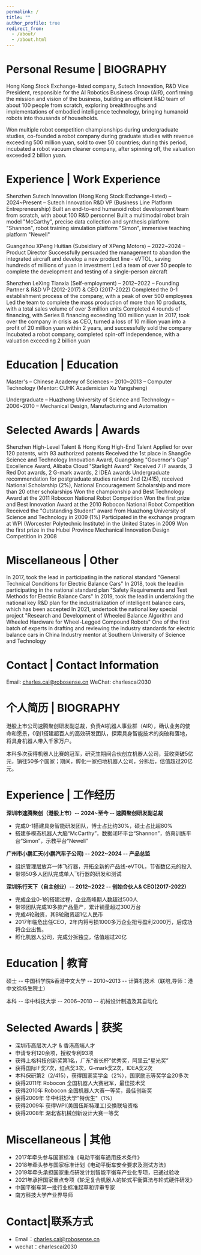 ```yaml
---
permalink: /
title: ""
author_profile: true
redirect_from: 
  - /about/
  - /about.html
---
```

Personal Resume | BIOGRAPHY
======
Hong Kong Stock Exchange-listed company, Sutech Innovation, R&D Vice President, responsible for the AI Robotics Business Group (AIR), confirming the mission and vision of the business, building an efficient R&D team of about 100 people from scratch, exploring breakthroughs and implementations of embodied intelligence technology, bringing humanoid robots into thousands of households.

Won multiple robot competition championships during undergraduate studies, co-founded a robot company during graduate studies with revenue exceeding 500 million yuan, sold to over 50 countries; during this period, incubated a robot vacuum cleaner company, after spinning off, the valuation exceeded 2 billion yuan.

Experience | Work Experience
======
Shenzhen Sutech Innovation (Hong Kong Stock Exchange-listed) – 2024~Present – Sutech Innovation R&D VP (Business Line Platform Entrepreneurship)
Built an end-to-end humanoid robot development team from scratch, with about 100 R&D personnel
Built a multimodal robot brain model "McCarthy", precise data collection and synthesis platform "Shannon", robot training simulation platform "Simon", immersive teaching platform "Newell"

Guangzhou XPeng Huitian (Subsidiary of XPeng Motors) – 2022~2024 – Product Director
Successfully persuaded the management to abandon the integrated aircraft and develop a new product line - eVTOL, saving hundreds of millions of yuan in investment
Led a team of over 50 people to complete the development and testing of a single-person aircraft

Shenzhen LeXing Tianxia (Self-employment) – 2012~2022 – Founding Partner & R&D VP (2012-2017) & CEO (2017-2022)
Completed the 0-1 establishment process of the company, with a peak of over 500 employees
Led the team to complete the mass production of more than 10 products, with a total sales volume of over 3 million units
Completed 4 rounds of financing, with Series B financing exceeding 100 million yuan
In 2017, took over the company in crisis as CEO, turned a loss of 10 million yuan into a profit of 20 million yuan within 2 years, and successfully sold the company
Incubated a robot company, completed spin-off independence, with a valuation exceeding 2 billion yuan

Education | Education
======
Master's – Chinese Academy of Sciences  – 2010~2013 – Computer Technology (Mentor: CUHK Academician Xu Yangsheng)

Undergraduate – Huazhong University of Science and Technology – 2006~2010 – Mechanical Design, Manufacturing and Automation

Selected Awards | Awards
======
Shenzhen High-Level Talent & Hong Kong High-End Talent
Applied for over 120 patents, with 93 authorized patents
Received the 1st place in ShangGe Science and Technology Innovation Award, Guangdong "Governor's Cup" Excellence Award, Alibaba Cloud "Starlight Award"
Received 7 iF awards, 3 Red Dot awards, 2 G-mark awards, 2 IDEA awards
Undergraduate recommendation for postgraduate studies ranked 2nd (2/415), received National Scholarship (2%), National Encouragement Scholarship and more than 20 other scholarships
Won the championship and Best Technology Award at the 2011 Robocon National Robot Competition
Won the first prize and Best Innovation Award at the 2010 Robocon National Robot Competition
Received the "Outstanding Student" award from Huazhong University of Science and Technology in 2009 (1%)
Participated in the exchange program at WPI (Worcester Polytechnic Institute) in the United States in 2009
Won the first prize in the Hubei Province Mechanical Innovation Design Competition in 2008

Miscellaneous | Other
======
In 2017, took the lead in participating in the national standard "General Technical Conditions for Electric Balance Cars"
In 2018, took the lead in participating in the national standard plan "Safety Requirements and Test Methods for Electric Balance Cars"
In 2019, took the lead in undertaking the national key R&D plan for the industrialization of intelligent balance cars, which has been accepted
In 2021, undertook the national key special project "Research and Development of Wheeled Balance Algorithm and Wheeled Hardware for Wheel-Legged Compound Robots"
One of the first batch of experts in drafting and reviewing the industry standards for electric balance cars in China
Industry mentor at Southern University of Science and Technology

Contact | Contact Information
======
Email: charles.cai@robosense.cn
WeChat: charlescai2030


个人简历 | BIOGRAPHY
======
港股上市公司速腾聚创研发副总裁，负责AI机器人事业群（AIR），确认业务的使命和愿景，0到1搭建超百人的高效研发团队，探索具身智能技术的突破和落地，将具身机器人带入千家万户。

本科多次获得机器人比赛的冠军，研究生期间合伙创立机器人公司，营收突破5亿元，销往50多个国家；期间，孵化一家扫地机器人公司，分拆后，估值超过20亿元。


Experience | 工作经历
======
<b>深圳市速腾聚创（港股上市）-- 2024~至今 -- 速腾聚创研发副总裁</b>
- 完成0-1搭建具身智能研发团队，博士占比约30%，硕士占比超80%
- 搭建多模态机器人大脑“McCarthy”，数据闭环平台“Shannon”，仿真训练平台“Simon”，示教平台“Newell”


<b>广州市小鹏汇天(小鹏汽车子公司) -- 2022~2024 -- 产品总监</b>
- 组织管理层放弃一体飞行器，开拓全新的产品线-eVTOL，节省数亿元的投入
- 带领50多人团队完成单人飞行器的研发和测试


<b>深圳乐行天下（自主创业）-- 2012~2022 -- 创始合伙人& CEO(2017-2022)</b>
- 完成企业0-1的搭建过程，企业高峰期人数超过500人
- 带领团队完成10多款产品量产，累计销量超过300万台
- 完成4轮融资，其B轮融资超1亿人民币
- 2017年临危出任CEO，2年内将亏损1000多万企业扭亏盈利2000万，后成功将企业出售。
- 孵化机器人公司，完成分拆独立，估值超过20亿

Education | 教育
======
硕士 -- 中国科学院&香港中文大学 -- 2010~2013 -- 计算机技术（联培,导师：港中文徐扬生院士）

本科 -- 华中科技大学 -- 2006~2010 -- 机械设计制造及其自动化


Selected Awards | 获奖
======
- 深圳市高层次人才 & 香港高端人才
- 申请专利120余项，授权专利93项
- 获得上格科技创新奖第1名，广东“省长杯”优秀奖，阿里云“星光奖”
- 获得国际IF奖7次，红点奖3次，G-mark奖2次，IDEA奖2次
- 本科保研第2（2/415），获得国家奖学金（2%），国家励志等奖学金20多次
- 获得2011年 Robocon 全国机器人大赛冠军，最佳技术奖
- 获得2010年 Robocon 全国机器人大赛一等奖，最佳创新奖
- 获得2009年 华中科技大学"特优生"（1%）
- 获得2009年 获得WPI(美国伍斯特理工)交换联培资格
- 获得2008年 湖北省机械创新设计大赛一等奖

Miscellaneous | 其他
======
- 2017年牵头参与国家标准《电动平衡车通用技术条件》
- 2018年牵头参与国家标准计划《电动平衡车安全要求及测试方法》
- 2019年牵头承担国家重点研发计划智能平衡车产业化专项，已通过验收
- 2021年承担国家重点专项《轮足复合机器人的轮式平衡算法与轮式硬件研发》
- 中国平衡车第一批行业标准起草和评审专家
- 南方科技大学产业界导师

Contact|联系方式
======
- Email：charles.cai@robosense.cn
- wechat：charlescai2030
